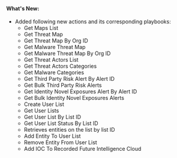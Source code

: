 #### What's New:

- Added following new actions and its corresponding playbooks:
    - Get Maps List
    - Get Threat Map
    - Get Threat Map By Org ID
    - Get Malware Threat Map
    - Get Malware Threat Map By Org ID
    - Get Threat Actors List
    - Get Threat Actors Categories
    - Get Malware Categories
    - Get Third Party Risk Alert By Alert ID
    - Get Bulk Third Party Risk Alerts
    - Get Identity Novel Exposures Alert By Alert ID
    - Get Bulk Identity Novel Exposures Alerts
    - Create User List
    - Get User Lists
    - Get User List By List ID
    - Get User List Status By List ID
    - Retrieves entities on the list by list ID
    - Add Entity To User List
    - Remove Entity From User List
    - Add IOC To Recorded Future Intelligence Cloud

